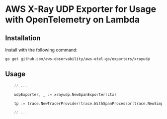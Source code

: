# AWS X-Ray UDP Exporter for Usage with OpenTelemetry on Lambda

## Installation

Install with the following command:

```
go get github.com/aws-observability/aws-otel-go/exporters/xrayudp
```

## Usage

```go
	// ...

	udpExporter, _ := xrayudp.NewSpanExporter(ctx)

	tp := trace.NewTracerProvider(trace.WithSpanProcessor(trace.NewSimpleSpanProcessor(udpExporter)))

	// ...
```

